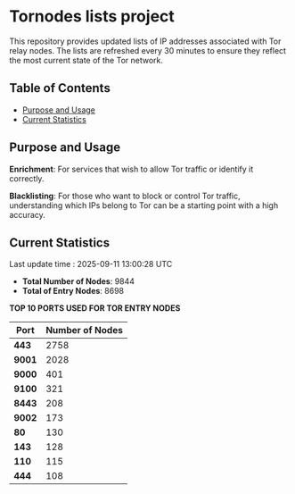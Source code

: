 # Tornodes lists project

This repository provides updated lists of IP addresses associated with Tor relay nodes. The lists are refreshed every 30 minutes to ensure they reflect the most current state of the Tor network.

## Table of Contents

- [Purpose and Usage](#purpose-and-usage)
- [Current Statistics](#current-statistics)


## Purpose and Usage

**Enrichment**: For services that wish to allow Tor traffic or identify it correctly.

**Blacklisting**: For those who want to block or control Tor traffic, understanding which IPs belong to Tor can be a starting point with a high accuracy.

## Current Statistics

Last update time : 2025-09-11 13:00:28 UTC

- **Total Number of Nodes**: 9844
- **Total of Entry Nodes**: 8698

**TOP 10 PORTS USED FOR TOR ENTRY NODES**

| **Port** | **Number of Nodes** |
|------|-----------------|
| **443**   | 2758  |
| **9001**   | 2028  |
| **9000**   | 401  |
| **9100**   | 321  |
| **8443**   | 208  |
| **9002**   | 173  |
| **80**   | 130  |
| **143**   | 128  |
| **110**   | 115  |
| **444**   | 108  |


